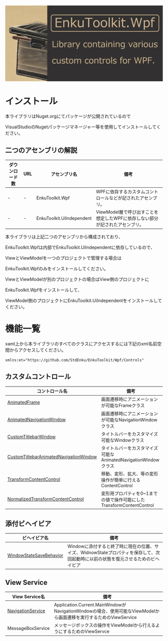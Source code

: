 ![logo](./docs/imgs/logo.png)



# インストール

本ライブラリはNuget.orgにてパッケージが公開されているので

VisualStudioのNugetパッケージマネージャー等を使用してインストールしてください。



## 二つのアセンブリの解説

| ダウンロード数 | URL  | アセンブリ名              | 備考                                                         |
| -------------- | ---- | ------------------------- | ------------------------------------------------------------ |
| -              | -    | EnkuToolkit.Wpf           | WPFに依存するカスタムコントロールなどが記されたアセンブリ。  |
| -              | -    | EnkuToolkit.UiIndependent | ViewModel層で呼び出すことを想定したWPFに依存しない部分が記されたアセンブリ。 |

本ライブラリは上記二つのアセンブリから構成されており、

EnkuToolkit.Wpfは内部でEnkuToolkit.UiIndependentに依存しているので、

ViewとViewModelを一つのプロジェクトで管理する場合は

EnkuToolkit.Wpfのみをインストールしてください。

ViewとViewModelが別のプロジェクトの場合はView側のプロジェクトに

EnkuToolkit.Wpfをインストールして、

ViewModel側のプロジェクトにEnkuToolkit.UiIndependentをインストールしてください。



# 機能一覧

xaml上から本ライブラリのすべてのクラスにアクセスするには下記のxml名前空間からアクセスしてください。

```xaml
xmlns:et="https://github.com/StdEnku/EnkuToolkit/Wpf/Controls"
```



## カスタムコントロール

| コントロール名                                               | 備考                                                         |
| ------------------------------------------------------------ | ------------------------------------------------------------ |
| [AnimatedFrame](./docs/AnimatedFrame-jp.md)                  | 画面遷移時にアニメーションが可能なFrameクラス                |
| [AnimatedNavigationWindow](./docs/AnimatedNavigationWindow-jp.md) | 画面遷移時にアニメーションが可能なNavigationWindowクラス     |
| [CustomTitlebarWindow](./docs/CustomTitlebarWindow-jp.md)    | タイトルバーをカスタマイズ可能なWindowクラス                 |
| [CustomTitlebarAnimatedNavigationWindow](./docs/CustomTitlebarAnimatedNavigationWindow-jp.md) | タイトルバーをカスタマイズ可能なAnimatedNavigationWindowクラス |
| [TransformContentControl](./docs/TransformContentControl-jp.md) | 移動、変形、拡大、等の変形操作が簡単に行えるContentControl   |
| [NormalizedTransformContentControl](./docs/NormalizedTransformContentControl-jp.md) | 変形用プロパティを0~1までの値で操作可能にしたTransformContentControl |



## 添付ビヘイビア

| ビヘイビア名                                                 | 備考                                                         |
| ------------------------------------------------------------ | ------------------------------------------------------------ |
| [WindowStateSaveBehavior](./docs/WindowStateSaveBehavior-jp.md) | Windowに添付すると終了時に現在の位置、サイズ、WidnowStateプロパティを保存して、次回起動時に以前の状態を復元させるためのビヘイビア |



## View Service

| View Service名                                      | 備考                                                         |
| --------------------------------------------------- | ------------------------------------------------------------ |
| [NavigationService](./docs/NavigationService-jp.md) | Application.Current.MainWindowがNavigationWindowの場合、使用可能なViewModelから画面遷移を実行するためのViewService |
| MessageBoxService                                   | メッセージボックスの操作をViewModelから行えるようにするためのViewServce |

